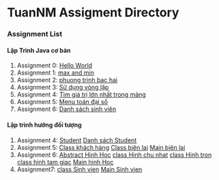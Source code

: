 # TuanNM Assigment Directory

### Assignment List

#### Lập Trình Java cơ bản
1. Assignment 0: [Hello World](https://github.com/FASTTRACKSE/FFSE1703.JavaCore/blob/master/Assignments/TuanNM/java_project/src/java_project/helloworld.java)
2. Assignment 1: [max and min](https://github.com/FASTTRACKSE/FFSE1703.JavaCore/blob/master/Assignments/TuanNM/assignment1/src/text1/maxmin.java)
3. Assignment 2: [phuong trinh bac hai](https://github.com/FASTTRACKSE/FFSE1703.JavaCore/blob/master/Assignments/TuanNM/assignment1/src/text1/phuongtinhbac2.java)
4. Assignment 3: [Sử dụng vòng lặp](https://github.com/FASTTRACKSE/FFSE1703.JavaCore/blob/master/Assignments/TuanNM/assignment2/src/assignment_day3/vonglap.java)
5. Assignment 4: [Tìm giá trị lớn nhất trong mảng](https://github.com/FASTTRACKSE/FFSE1703.JavaCore/blob/master/Assignments/TuanNM/assignment2/src/assignment_day3/solonnhattrongmang.java)
6. Assignment 5: [Menu toán đại số](https://github.com/FASTTRACKSE/FFSE1703.JavaCore/blob/master/Assignments/TuanNM/my_Menu/src/assignment3/dsSinhVien.java)
7. Assignment 6: [Danh sách sinh viên](https://github.com/FASTTRACKSE/FFSE1703.JavaCore/blob/master/Assignments/TuanNM/my_Menu/src/assignment3/dsSinhVien.java)
#### Lập trình hướng đối tượng

1. Assignment 4: [Student](https://github.com/FASTTRACKSE/FFSE1703.JavaCore/blob/master/Assignments/TuanNM/Student_Asm2/src/Student2/myStudent.java)
[Danh sách Student](https://github.com/FASTTRACKSE/FFSE1703.JavaCore/blob/master/Assignments/TuanNM/Student_Asm2/src/Student2/importStudent.java)
2. Assignment 5: [Class khách hàng](https://github.com/FASTTRACKSE/FFSE1703.JavaCore/blob/master/Assignments/TuanNM/qunlitiendien/src/QuanLyTienDien/KhachHang.java)
[Class biên lai](https://github.com/FASTTRACKSE/FFSE1703.JavaCore/blob/master/Assignments/TuanNM/qunlitiendien/src/QuanLyTienDien/BienLai.java)
[Main biên lai](https://github.com/FASTTRACKSE/FFSE1703.JavaCore/blob/master/Assignments/TuanNM/qunlitiendien/src/QuanLyTienDien/ImportCustomer.java)
3. Assignment 6: [Abstract Hinh Hoc](https://github.com/FASTTRACKSE/FFSE1703.JavaCore/blob/master/Assignments/TuanNM/tinhtruutuong/src/ffse1703013/hinhhoc/modle/HinhHoc.java)
[class Hinh chu nhat](https://github.com/FASTTRACKSE/FFSE1703.JavaCore/blob/master/Assignments/TuanNM/tinhtruutuong/src/ffse1703013/hinhhoc/modle/HinhChuNhat.java)
[class Hinh tron](https://github.com/FASTTRACKSE/FFSE1703.JavaCore/blob/master/Assignments/TuanNM/tinhtruutuong/src/ffse1703013/hinhhoc/modle/HinhTron.java)
[class hinh tam giac](https://github.com/FASTTRACKSE/FFSE1703.JavaCore/blob/master/Assignments/TuanNM/tinhtruutuong/src/ffse1703013/hinhhoc/modle/HinhTamGiac.java)
[Main hinh Hoc](https://github.com/FASTTRACKSE/FFSE1703.JavaCore/blob/master/Assignments/TuanNM/tinhtruutuong/src/ffse1703013/hinhhoc/main/MainHinhHoc.java)
4. Assignment7: [class Sinh vien](https://github.com/FASTTRACKSE/FFSE1703.JavaCore/blob/master/Assignments/TuanNM/Student_Asm2/src/Student2/MyStudent.java)
[Main Sinh vien](https://github.com/FASTTRACKSE/FFSE1703.JavaCore/blob/master/Assignments/TuanNM/Student_Asm2/src/Student2/ImportStudent.java)

